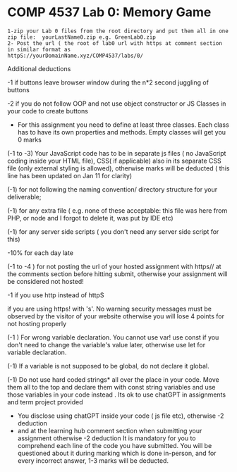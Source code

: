 # COMP 4537 Lab 0: Memory Game


    1-zip your Lab 0 files from the root directory and put them all in one zip file:  yourLastName0.zip e.g. GreenLab0.zip
    2- Post the url ( the root of lab0 url with https at comment section in similar format as 
    httpS://yourDomainName.xyz/COMP4537/labs/0/

Additional deductions 

-1 if buttons leave browser window during the n*2 second juggling of buttons 

-2 if you do not follow OOP and not use object constructor or JS Classes in your code to create buttons

* For this assignment you need to define at least three classes. Each class has to have its own properties and methods. Empty classes will get you 0 marks

(-1 to -3)  Your JavaScript code has to be in separate js  files ( no JavaScript coding inside your HTML file), CSS( if applicable) also in its separate CSS file (only external styling is allowed), otherwise marks will be deducted ( this line has been updated on Jan 11 for clarity) 

(-1) for not following the naming convention/ directory structure  for your deliverable;

(-1) for any extra file ( e.g. none of these acceptable: this file was here from PHP, or node and I forgot to delete it, was put by IDE etc)

(-1) for any server side scripts ( you don't need any server side script for this) 

-10% for each day late

(-1 to -4 ) for not posting the url of your hosted assignment with https//  at the comments section before hitting submit, otherwise your assignment will be considered not hosted!

-1 if you use http instead of httpS

if you are using https! with 's'. No warning security messages must be observed by the visitor of your website otherwise you will lose 4 points for not hosting properly 

(-1 )  For wrong variable declaration. You cannot use var! use const if you don't need to change the variable's value later, otherwise use let for variable declaration. 

(-1)  If a variable is not supposed to be global, do not declare it global. 

(-1) Do not use hard coded strings* all over the place in your code. Move them all to the top and declare them with const string variables and use those variables in your code instead .
Its ok to use chatGPT in assignments and term project provided
- You disclose using chatGPT inside your code ( js file etc), otherwise -2 deduction 
- and at the learning hub comment section when submitting your assignment otherwise -2 deduction 
It is mandatory for you to comprehend each line of the code you have submitted. You will be questioned about it during marking which is done in-person, and for every incorrect answer, 1-3 marks will be deducted. 

     

